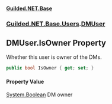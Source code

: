 
#### [Guilded.NET.Base](index 'index')
### [Guilded.NET.Base.Users](index#Guilded_NET_Base_Users 'Guilded.NET.Base.Users').[DMUser](DMUser 'Guilded.NET.Base.Users.DMUser')
## DMUser.IsOwner Property
Whether this user is owner of the DMs.  
```csharp
public bool IsOwner { get; set; }
```

#### Property Value
[System.Boolean](https://docs.microsoft.com/en-us/dotnet/api/System.Boolean 'System.Boolean')
DM owner
